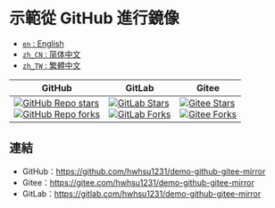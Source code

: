 # 示範從 GitHub 進行鏡像

<ul>
  <li><a href="./README.md"><code>en</code> : English</a></li>
  <li><a href="./README.zh_CN.md"><code>zh_CN</code> : 简体中文</a></li>
  <li><a href="./README.zh_TW.md"><code>zh_TW</code> : 繁體中文</a></li>
</ul>

<table>
  <thead>
    <tr>
      <th>GitHub</th>
      <th>GitLab</th>
      <th>Gitee</th>
    </tr>
  </thead>
  <tbody>
    <tr>
      <td>
        <a href="https://github.com/hwhsu1231/demo-mirror-from-github/stargazers"><img alt="GitHub Repo stars" src="https://img.shields.io/github/stars/hwhsu1231/demo-mirror-from-github?style=flat&logo=github"></a><br />
        <a href="https://github.com/hwhsu1231/demo-mirror-from-github/watchers"><img alt="GitHub Repo forks" src="https://img.shields.io/github/forks/hwhsu1231/demo-mirror-from-github?style=flat&logo=github"></a>
      </td>
      <td>
        <a href="https://gitlab.com/hwhsu1231/demo-mirror-from-github/-/starrers"><img alt="GitLab Stars" src="https://img.shields.io/gitlab/stars/hwhsu1231%2Fdemo-mirror-from-github?gitlab_url=https%3A%2F%2Fgitlab.com&style=flat&logo=gitlab"></a><br />
        <a href="https://gitlab.com/hwhsu1231/demo-mirror-from-github/-/forks"><img alt="GitLab Forks" src="https://img.shields.io/gitlab/forks/hwhsu1231%2Fdemo-mirror-from-github?gitlab_url=https%3A%2F%2Fgitlab.com&style=flat&logo=gitlab"></a>
      </td>
      <td>
        <a href='https://gitee.com/hwhsu1231/demo-mirror-from-github/stargazers'><img alt="Gitee Stars" src='https://gitee.com/hwhsu1231/demo-mirror-from-github/badge/star.svg?theme=dark' alt='star'></img></a><br />
        <a href='https://gitee.com/hwhsu1231/demo-mirror-from-github/members'><img alt="Gitee Forks" src='https://gitee.com/hwhsu1231/demo-mirror-from-github/badge/fork.svg?theme=dark' alt='fork'></img></a>
      </td>
    </tr>
  </tbody>
</table>

## 連結

* GitHub：https://github.com/hwhsu1231/demo-github-gitee-mirror
* Gitee：https://gitee.com/hwhsu1231/demo-github-gitee-mirror
* GitLab：https://gitlab.com/hwhsu1231/demo-github-gitee-mirror
